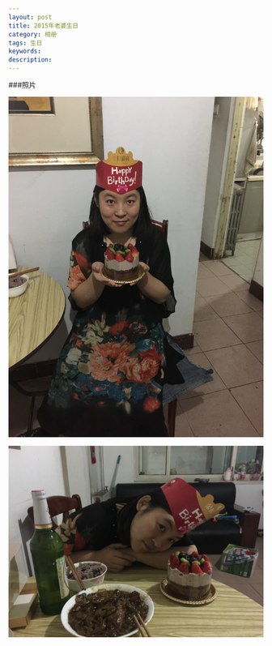```yaml
---
layout: post
title: 2015年老婆生日
category: 相册
tags: 生日
keywords: 
description: 
---
```


###照片

![1](/public/img/photos/The-wife-birthday-in-2015(1).jpg)

![2](/public/img/photos/The-wife-birthday-in-2015(2).jpg)

